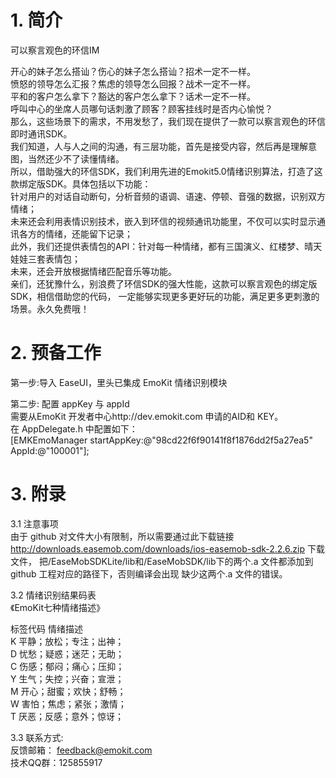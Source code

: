 # 1. 简介
可以察言观色的环信IM

开心的妹子怎么搭讪？伤心的妹子怎么搭讪？招术一定不一样。   
愤怒的领导怎么汇报？焦虑的领导怎么回报？战术一定不一样。   
平和的客户怎么拿下？豁达的客户怎么拿下？话术一定不一样。   
呼叫中心的坐席人员哪句话刺激了顾客？顾客挂线时是否内心愉悦？   
那么，这些场景下的需求，不用发愁了，我们现在提供了一款可以察言观色的环信即时通讯SDK。   
我们知道，人与人之间的沟通，有三层功能，首先是接受内容，然后再是理解意图，当然还少不了读懂情绪。   
所以，借助强大的环信SDK，我们利用先进的Emokit5.0情绪识别算法，打造了这款绑定版SDK。具体包括以下功能：   
针对用户的对话自动断句，分析音频的语调、语速、停顿、音强的数据，识别双方情绪；   
未来还会利用表情识别技术，嵌入到环信的视频通讯功能里，不仅可以实时显示通讯各方的情绪，还能留下记录；   
此外，我们还提供表情包的API：针对每一种情绪，都有三国演义、红楼梦、晴天娃娃三套表情包；   
未来，还会开放根据情绪匹配音乐等功能。   
亲们，还犹豫什么，别浪费了环信SDK的强大性能，这款可以察言观色的绑定版SDK，相信借助您的代码，
一定能够实现更多更好玩的功能，满足更多更刺激的场景。永久免费哦！

# 2.	预备工作
第一步:导入 EaseUI，里头已集成 EmoKit 情绪识别模块

第二步: 配置 appKey 与 appId  
需要从EmoKit 开发者中心http://dev.emokit.com  申请的AID和 KEY。  
在 AppDelegate.h 中配置如下：  
[EMKEmoManager
startAppKey:@"98cd22f6f90141f8f1876dd2f5a27ea5"
AppId:@"100001"];


# 3.	附录
3.1 注意事项  
由于 github 对文件大小有限制，所以需要通过此下载链接
http://downloads.easemob.com/downloads/ios-easemob-sdk-2.2.6.zip 下载文件，
把/EaseMobSDKLite/lib和/EaseMobSDK/lib下的两个.a
文件都添加到 github 工程对应的路径下，否则编译会出现
缺少这两个.a 文件的错误。 

3.2 情绪识别结果码表   
《EmoKit七种情绪描述》  

标签代码	情绪描述  	
K	平静；放松；专注；出神；  	
D	忧愁；疑惑；迷茫；无助；  
C	伤感；郁闷；痛心；压抑；  
Y	生气；失控；兴奋；宣泄；  	
M	开心；甜蜜；欢快；舒畅；  	
W	害怕；焦虑；紧张；激情；  	
T	厌恶；反感；意外；惊讶；  	


3.3 联系方式:   
反馈邮箱： feedback@emokit.com   
技术QQ群：125855917  


